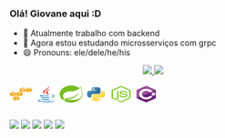 ### Olá! Giovane aqui :D

- 🔭 Atualmente trabalho com backend
- 🌱 Agora estou estudando microsserviços com grpc
- 😄 Pronouns: ele/dele/he/his
<div align="center">
  <a href="https://github.com/giovanebribeiro">
  <img height="180em" src="https://github-readme-stats.vercel.app/api?username=giovanebribeiro&show_icons=true&theme=gruvbox&include_all_commits=true&count_private=true"/>
  <img height="180em" src="https://github-readme-stats.vercel.app/api/top-langs/?username=giovanebribeiro&layout=compact&langs_count=7&theme=gruvbox"/>
</div>
<div style="display: inline_block"><br>
  <a href="https://www.credly.com/badges/a1ab6f4a-049a-48f0-967c-5706b5d5f599/public_url"><img align="center" alt="gbr-aws" height="30" width="40" src="https://raw.githubusercontent.com/devicons/devicon/master/icons/amazonwebservices/amazonwebservices-original.svg"></a>
  <img align="center" alt="gbr-Java" height="30" width="40" src="https://raw.githubusercontent.com/devicons/devicon/master/icons/java/java-original.svg">
  <img align="center" alt="gbr-spring" height="30" width="40" src="https://raw.githubusercontent.com/devicons/devicon/master/icons/spring/spring-original.svg">
  <img align="center" alt="gbr-Python" height="30" width="40" src="https://raw.githubusercontent.com/devicons/devicon/master/icons/python/python-original.svg">
  <img align="center" alt="gbr-node" height="30" width="40" src="https://raw.githubusercontent.com/devicons/devicon/master/icons/nodejs/nodejs-plain.svg">
  <img align="center" alt="gbr-Csharp" height="30" width="40" src="https://raw.githubusercontent.com/devicons/devicon/master/icons/csharp/csharp-original.svg">
</div>

##

<div> 
  <a href = "mailto:giovane@boaviagem.xyz"><img src="https://img.shields.io/badge/-Mail-%23333?style=for-the-badge&logo=gmail&logoColor=white" target="_blank"></a>
  <a href="https://www.linkedin.com/in/giovanebribeiro" target="_blank"><img src="https://img.shields.io/badge/-LinkedIn-%230077B5?style=for-the-badge&logo=linkedin&logoColor=white" target="_blank"></a>
  <a href="https://instagram.com/giovanebribeiro" target="_blank"><img src="https://img.shields.io/badge/-Instagram-%23E4405F?style=for-the-badge&logo=instagram&logoColor=white" target="_blank"></a>
  <a href="https://twitter.com/giovanebribeiro" target="_blank"><img src="https://img.shields.io/badge/-Twitter-%230077B5?style=for-the-badge&logo=twitter&logoColor=white" target="_blank"></a>
  <a href="https://stackoverflow.com/users/4820996/giovane-boaviagem" target="_blank"><img src="https://img.shields.io/badge/-Stack Overflow-%23F48225?style=for-the-badge&logo=stackoverflow&logoColor=white" target="_blank"></a>
</div>

<!--
**giovanebribeiro/giovanebribeiro** is a ✨ _special_ ✨ repository because its `README.md` (this file) appears on your GitHub profile.

Here are some ideas to get you started:

- 🔭 I’m currently working on ...
- 🌱 I’m currently learning ...
- 👯 I’m looking to collaborate on ...
- 🤔 I’m looking for help with ...
- 💬 Ask me about ...
- 📫 How to reach me: ...
- 😄 Pronouns: ...
- ⚡ Fun fact: ...
-->
